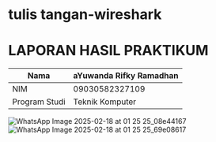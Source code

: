 # tulis tangan-wireshark
# LAPORAN HASIL PRAKTIKUM
| Nama        |aYuwanda Rifky Ramadhan |
|--------------|------------|
| NIM        | 09030582327109|
| Program Studi | Teknik Komputer |
![WhatsApp Image 2025-02-18 at 01 25 25_08e44167](https://github.com/user-attachments/assets/f99a27e2-a256-45f5-93b2-f1080b3fd45f)
![WhatsApp Image 2025-02-18 at 01 25 25_69e08617](https://github.com/user-attachments/assets/0fea70aa-1617-41e7-b435-573bcc8caab3)
